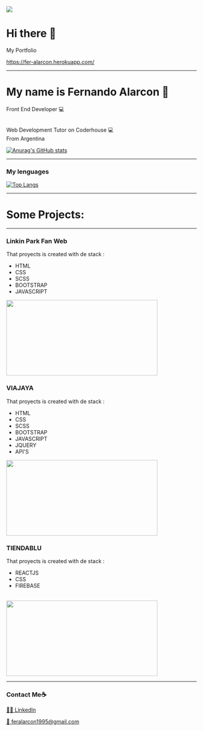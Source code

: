 <img src="https://i.ibb.co/N3zDVb9/bannerlinkedin.png" />

# Hi there 👋

My Portfolio

https://fer-alarcon.herokuapp.com/
_____
# My name is Fernando Alarcon  👋
 Front End Developer 💻 
 
 <br>
 Web Development Tutor on Coderhouse 💻 
 <br>
 From Argentina 

[![Anurag's GitHub stats](https://github-readme-stats.vercel.app/api?username=feralarcon1995&theme=material-palenight)](https://github.com/anuraghazra/github-readme-stats)
_____

### My lenguages
[![Top Langs](https://github-readme-stats.vercel.app/api/top-langs/?username=feralarcon1995&layout=compact)](https://github.com/anuraghazra/github-readme-stats)

_____

# Some Projects:
_____
### Linkin Park Fan Web 
That proyects is created with de stack :
<ul>
<li>HTML</<li>
 <li>CSS</<li>
<li>SCSS</<li>
 <li>BOOTSTRAP</<li>
 <li>JAVASCRIPT</<li>
</ul>
 <a href="https://github.com/feralarcon1995/ProyectoFinalCoderHouse" target="_blank"> <img src="https://i.ibb.co/Pg3DX2b/lp.png" width="400" height="200"/></a> 


### VIAJAYA
That proyects is created with de stack :
<ul>
<li>HTML</<li>
 <li>CSS</<li>
<li>SCSS</<li>
 <li>BOOTSTRAP</<li>
 <li>JAVASCRIPT</<li>
 <li>JQUERY</<li>
  <li>API'S</<li>
</ul>
<a href="https://github.com/feralarcon1995/ViajaYa" target="_blank"> <img src="https://i.postimg.cc/8cyJqVSW-/vy.png" width="400" height="200"/></a>


### TIENDABLU
That proyects is created with de stack :
<ul>
<li>REACTJS</<li>
 <li>CSS</<li>
<li>FIREBASE</<li>
</ul>
<br>
<a href="https://github.com/feralarcon1995/TiendaBlu" target="_blank"> <img src="https://i.postimg.cc/wBht9Nz9/tb.png" width="400" height="200"/></a> 


_____
### Contact Me☕️


<p display="flex">
<a href="https://www.linkedin.com/in/feralarcon1995/" target="blank">👨‍💻 LinkedIn</a>


<a href="mailto:feralarcon1995@gmail.com " target="blank"> 📧 feralarcon1995@gmail.com</a>
  
</p>
<!--
**feralarcon1995/feralarcon1995** is a ✨ _special_ ✨ repository because its `README.md` (this file) appears on your GitHub profile.

Here are some ideas to get you started:

- 🔭 I’m currently working as Front End Developer with React Js...
- 🌱 I’m currently learning ...
- 👯 I’m looking to collaborate on ...
- 🤔 I’m looking for help with ...
- 💬 Ask me about ...
- 📫 How to reach me: ...
- 😄 Pronouns: ...
- ⚡ Fun fact: ...
-->
